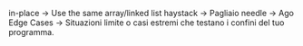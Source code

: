
in-place -> Use the same array/linked list
haystack -> Pagliaio
needle -> Ago
Edge Cases -> Situazioni limite o casi estremi che testano i confini del tuo programma. 
